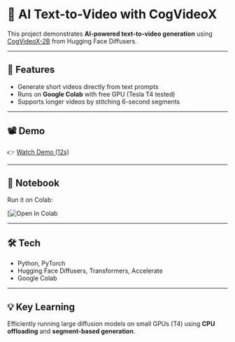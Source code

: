 # 🎥 AI Text-to-Video with CogVideoX

This project demonstrates **AI-powered text-to-video generation** using [CogVideoX-2B](https://huggingface.co/THUDM/CogVideoX-2b) from Hugging Face Diffusers.

---

## 🚀 Features
- Generate short videos directly from text prompts
- Runs on **Google Colab** with free GPU (Tesla T4 tested)
- Supports longer videos by stitching 6-second segments

---

## 📽️ Demo

👉 [Watch Demo (12s)](demo.mp4)

---

## 📒 Notebook

Run it on Colab:  

[![Open In Colab](https://colab.research.google.com/drive/1uROrSXSfqxJ8h1x8biD0z9znyrBpUiBl#scrollTo=MD83jDvI2RWD)

---

## 🛠 Tech
- Python, PyTorch  
- Hugging Face Diffusers, Transformers, Accelerate  
- Google Colab  

---

## 💡 Key Learning
Efficiently running large diffusion models on small GPUs (T4) using **CPU offloading** and **segment-based generation**.
